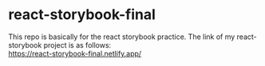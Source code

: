 # react-storybook-final
This repo is basically for the react storybook practice. The link of my react-storybook project is as follows:  
https://react-storybook-final.netlify.app/
